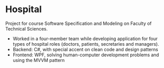 # Hospital
Project for course Software Specification and Modeling on Faculty of Technical Sciences.

- Worked in a four-member team while developing application for four types of hospital roles (doctors, patients, secretaries and managers).
- Backend: C#, with special accent on clean code and design patterns
- Frontend: WPF, solving human-computer development problems and using the MVVM pattern

